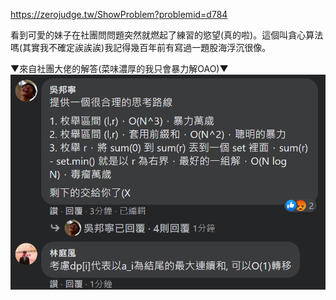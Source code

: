 https://zerojudge.tw/ShowProblem?problemid=d784

看到可愛的妹子在社團問問題突然就燃起了練習的慾望(真的啦)。這個叫貪心算法嗎(其實我不確定誒誒誒)我記得幾百年前有寫過一題股海浮沉很像。

▼來自社團大佬的解答(菜味濃厚的我只會暴力解OAO)▼
![image](https://github.com/CalvinWan0101/ZeroJudge-Orginal/blob/master/d784-%20%E4%B8%80%E3%80%81%E9%80%A3%E7%BA%8C%E5%85%83%E7%B4%A0%E7%9A%84%E5%92%8C/%E6%88%AA%E5%9C%96.png)
